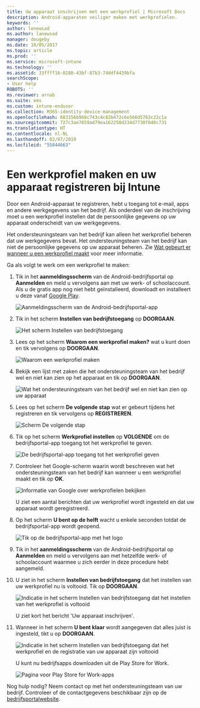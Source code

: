 ```yaml
---
title: Uw apparaat inschrijven met een werkprofiel | Microsoft Docs
description: Android-apparaten veiliger maken met werkprofielen.
keywords: ''
author: lenewsad
ms.author: lanewsad
manager: dougeby
ms.date: 10/05/2017
ms.topic: article
ms.prod: ''
ms.service: microsoft-intune
ms.technology: ''
ms.assetid: 33ffff16-0280-43bf-87b3-74ddf4439bfa
searchScope:
- User help
ROBOTS: ''
ms.reviewer: arnab
ms.suite: ems
ms.custom: intune-enduser
ms.collection: M365-identity-device-management
ms.openlocfilehash: 683156b968c743c4c82b472c6e566d5762c22c1a
ms.sourcegitcommit: 727c3ae7659ad79ea162250d234d7730f840c731
ms.translationtype: HT
ms.contentlocale: nl-NL
ms.lasthandoff: 02/07/2019
ms.locfileid: "55844663"
---
```

# <a name="create-a-work-profile-and-enroll-your-device-in-intune"></a>Een werkprofiel maken en uw apparaat registreren bij Intune

Door een Android-apparaat te registreren, hebt u toegang tot e-mail, apps en andere werkgegevens van het bedrijf. Als onderdeel van de inschrijving moet u een werkprofiel instellen dat de persoonlijke gegevens op uw apparaat onderscheidt van uw werkgegevens.

Het ondersteuningsteam van het bedrijf kan alleen het werkprofiel beheren dat uw werkgegevens bevat. Het ondersteuningsteam van het bedrijf kan niet de persoonlijke gegevens op uw apparaat beheren. Zie [Wat gebeurt er wanneer u een werkprofiel maakt](what-happens-when-you-create-a-work-profile-android.md) voor meer informatie.

Ga als volgt te werk om een werkprofiel te maken:

1.  Tik in het **aanmeldingsscherm** van de Android-bedrijfsportal op **Aanmelden** en meld u vervolgens aan met uw werk- of schoolaccount. Als u de gratis app nog niet hebt geïnstalleerd, downloadt en installeert u deze vanaf [Google Play](http://play.google.com/store/apps/details?id=com.microsoft.windowsintune.companyportal).

    ![Aanmeldingsscherm van de Android-bedrijfsportal-app](./media/and-enroll-0-welcome-screen.png)

2. Tik in het scherm **Instellen van bedrijfstoegang** op **DOORGAAN**.

    ![Het scherm Instellen van bedrijfstoegang](/intune/media/android_cp_enroll_01_1709_new.png)

3.  Lees op het scherm **Waarom een werkprofiel maken?** wat u kunt doen en tik vervolgens op **DOORGAAN**.

    ![Waarom een werkprofiel maken](./media/andr-afw-why-create-a-work-profile.png)

4.  Bekijk een lijst met zaken die het ondersteuningsteam van het bedrijf wel en niet kan zien op het apparaat en tik op **DOORGAAN**.

    ![Wat het ondersteuningsteam van het bedrijf wel en niet kan zien op uw apparaat](/intune/media/android_cp_enroll_02_after_1710.png)

5.  Lees op het scherm **De volgende stap** wat er gebeurt tijdens het registreren en tik vervolgens op **REGISTREREN**.

    ![Scherm De volgende stap](/intune/media/android_work_cp_enroll_03_after_1710.png)

6. Tik op het scherm **Werkprofiel instellen** op **VOLGENDE** om de bedrijfsportal-app toegang tot het werkprofiel te geven.

    ![De bedrijfsportal-app toegang tot het werkprofiel geven](./media/andr-afw-tap-next-to-set-up-work-profile.png)

7. Controleer het Google-scherm waarin wordt beschreven wat het ondersteuningsteam van het bedrijf kan wanneer u een werkprofiel maakt en tik op **OK**.

    ![Informatie van Google over werkprofielen bekijken](./media/andr-afw-google-screen-what-it-can-do.png)

    U ziet een aantal berichten dat uw werkprofiel wordt ingesteld en dat uw apparaat wordt geregistreerd.

8. Op het scherm **U bent op de helft** wacht u enkele seconden totdat de bedrijfsportal-app wordt geopend.

    ![Tik op de bedrijfsportal-app met het logo](./media/andr-afw-tap-work-badged-company-portal-icon2.png)

9. Tik in het **aanmeldingsscherm** van de Android-bedrijfsportal op **Aanmelden** en meld u vervolgens aan met hetzelfde werk- of schoolaccount waarmee u zich eerder in deze procedure hebt aangemeld.

10. U ziet in het scherm **Instellen van bedrijfstoegang** dat het instellen van uw werkprofiel nu is voltooid. Tik op **DOORGAAN**.

    ![Indicatie in het scherm Instellen van bedrijfstoegang dat het instellen van het werkprofiel is voltooid](./media/andr-afw-work-profile-now-set-up.png)

    U ziet kort het bericht 'Uw apparaat inschrijven'.

11. Wanneer in het scherm **U bent klaar** wordt aangegeven dat alles juist is ingesteld, tikt u op **DOORGAAN**.

    ![Indicatie in het scherm Instellen van bedrijfstoegang dat het werkprofiel en de registratie van uw apparaat zijn voltooid](/intune/media/android_work_cp_enroll_04_after_1710.png)

    U kunt nu bedrijfsapps downloaden uit de Play Store for Work.

    ![Pagina voor Play Store for Work-apps](./media/andr-afw-tap-work-play-store-icon.png)

Nog hulp nodig? Neem contact op met het ondersteuningsteam van uw bedrijf. Controleer of de contactgegevens beschikbaar zijn op de [bedrijfsportalwebsite](https://go.microsoft.com/fwlink/?linkid=2010980).
